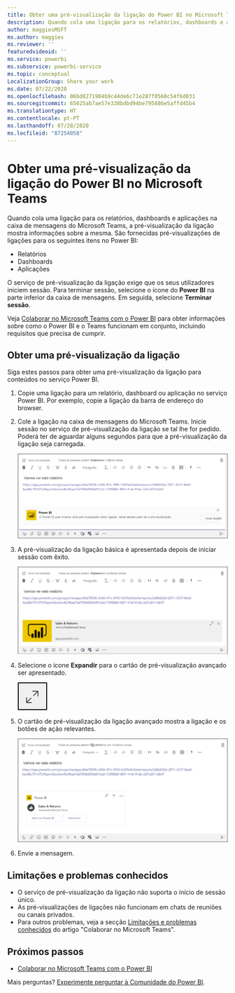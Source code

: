 ```yaml
---
title: Obter uma pré-visualização da ligação do Power BI no Microsoft Teams
description: Quando cola uma ligação para os relatórios, dashboards e aplicações na caixa de mensagens do Microsoft Teams, a pré-visualização da ligação mostra informações sobre a mesma.
author: maggiesMSFT
ms.author: maggies
ms.reviewer: ''
featuredvideoid: ''
ms.service: powerbi
ms.subservice: powerbi-service
ms.topic: conceptual
LocalizationGroup: Share your work
ms.date: 07/22/2020
ms.openlocfilehash: 06bd8271904b9c44de6c71e287f0560c54f6d031
ms.sourcegitcommit: 65025ab7ae57e338bdbd94be795886e5affd45b4
ms.translationtype: HT
ms.contentlocale: pt-PT
ms.lasthandoff: 07/28/2020
ms.locfileid: "87254058"
---
```

# <a name="get-a-power-bi-link-preview-in-microsoft-teams"></a>Obter uma pré-visualização da ligação do Power BI no Microsoft Teams

Quando cola uma ligação para os relatórios, dashboards e aplicações na caixa de mensagens do Microsoft Teams, a pré-visualização da ligação mostra informações sobre a mesma. São fornecidas pré-visualizações de ligações para os seguintes itens no Power BI:

- Relatórios
- Dashboards
- Aplicações

O serviço de pré-visualização da ligação exige que os seus utilizadores iniciem sessão. Para terminar sessão, selecione o ícone do **Power BI** na parte inferior da caixa de mensagens. Em seguida, selecione **Terminar sessão**.

Veja [Colaborar no Microsoft Teams com o Power BI](service-collaborate-microsoft-teams.md) para obter informações sobre como o Power BI e o Teams funcionam em conjunto, incluindo requisitos que precisa de cumprir.

## <a name="get-a-link-preview"></a>Obter uma pré-visualização da ligação

Siga estes passos para obter uma pré-visualização da ligação para conteúdos no serviço Power BI.

1. Copie uma ligação para um relatório, dashboard ou aplicação no serviço Power BI. Por exemplo, copie a ligação da barra de endereço do browser.

1. Cole a ligação na caixa de mensagens do Microsoft Teams. Inicie sessão no serviço de pré-visualização da ligação se tal lhe for pedido. Poderá ter de aguardar alguns segundos para que a pré-visualização da ligação seja carregada.

    ![Captura de ecrã do Início de Sessão no bot do Power BI.](media/service-teams-link-preview/service-teams-link-preview-sign-in-needed.png)

1. A pré-visualização da ligação básica é apresentada depois de iniciar sessão com êxito.

    ![Captura de ecrã da pré-visualização da ligação Básico.](media/service-teams-link-preview/service-teams-link-preview-basic.png)

1. Selecione o ícone **Expandir** para o cartão de pré-visualização avançado ser apresentado.

    ![Captura de ecrã do ícone Expandir.](media/service-teams-link-preview/service-teams-link-preview-expand-icon.png)

1. O cartão de pré-visualização da ligação avançado mostra a ligação e os botões de ação relevantes.

    ![Captura de ecrã do cartão de pré-visualização da ligação Avançado.](media/service-teams-link-preview/service-teams-link-preview-nice-card.png)

1. Envie a mensagem.

## <a name="known-issues-and-limitations"></a>Limitações e problemas conhecidos

- O serviço de pré-visualização da ligação não suporta o início de sessão único.
- As pré-visualizações de ligações não funcionam em chats de reuniões ou canais privados.
- Para outros problemas, veja a secção [Limitações e problemas conhecidos](service-collaborate-microsoft-teams.md#known-issues-and-limitations) do artigo "Colaborar no Microsoft Teams".

## <a name="next-steps"></a>Próximos passos

- [Colaborar no Microsoft Teams com o Power BI](service-collaborate-microsoft-teams.md)

Mais perguntas? [Experimente perguntar à Comunidade do Power BI](https://community.powerbi.com/).

